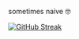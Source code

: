 sometimes naive 🤓

[![GitHub Streak](https://github-readme-streak-stats.herokuapp.com/?user=Kwansy98)](https://git.io/streak-stats)


